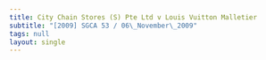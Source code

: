 ```yaml
---
title: City Chain Stores (S) Pte Ltd v Louis Vuitton Malletier
subtitle: "[2009] SGCA 53 / 06\_November\_2009"
tags: null
layout: single
---
```


